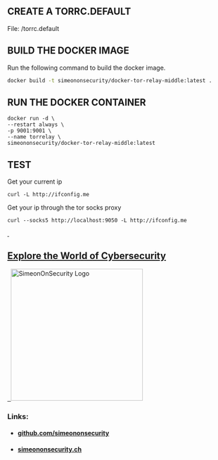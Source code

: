 ## CREATE A TORRC.DEFAULT
File: /torrc.default

## BUILD THE DOCKER IMAGE
Run the following command to build the docker image.

```bash
docker build -t simeononsecurity/docker-tor-relay-middle:latest .
```

 
## RUN THE DOCKER CONTAINER
```docker
docker run -d \
--restart always \
-p 9001:9001 \
--name torrelay \
simeononsecurity/docker-tor-relay-middle:latest
``` 

## TEST
Get your current ip

```curl -L http://ifconfig.me```

Get your ip through the tor socks proxy

```curl --socks5 http://localhost:9050 -L http://ifconfig.me```

<a href="https://simeononsecurity.ch" target="_blank" rel="noopener noreferrer">
  <h2>Explore the World of Cybersecurity</h2>
</a>
<a href="https://simeononsecurity.ch" target="_blank" rel="noopener noreferrer">
  <img src="https://simeononsecurity.ch/img/banner.png" alt="SimeonOnSecurity Logo" width="300" height="300">
</a>

### Links:
- #### [github.com/simeononsecurity](https://github.com/simeononsecurity)
- #### [simeononsecurity.ch](https://simeononsecurity.ch)
